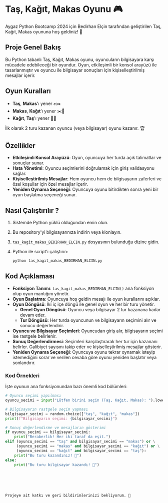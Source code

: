 # Taş, Kağıt, Makas Oyunu 🎮

Aygaz Python Bootcamp 2024 için Bedirhan Elçin tarafından geliştirilen Taş, Kağıt, Makas oyununa hoş geldiniz! 🤗

## Proje Genel Bakış

Bu Python tabanlı Taş, Kağıt, Makas oyunu, oyuncuların bilgisayara karşı mücadele edebileceği bir oyundur. Oyun, etkileşimli bir konsol arayüzü ile tasarlanmıştır ve oyuncu ile bilgisayar sonuçları için kişiselleştirilmiş mesajlar içerir.

## Oyun Kuralları

- **Taş**, **Makas**'ı yener ✊✂️
- **Makas**, **Kağıt**'ı yener ✂️📄
- **Kağıt**, **Taş**'ı yener 📄✊

İlk olarak 2 turu kazanan oyuncu (veya bilgisayar) oyunu kazanır. 🏆

## Özellikler

- **Etkileşimli Konsol Arayüzü**: Oyun, oyuncuya her turda açık talimatlar ve sonuçlar sunar.
- **Hata Yönetimi**: Oyuncu seçimlerini doğrulamak için giriş validasyonu sağlar.
- **Kişiselleştirilmiş Mesajlar**: Hem oyuncu hem de bilgisayarın zaferleri ve özel koşullar için özel mesajlar içerir.
- **Yeniden Oynama Seçeneği**: Oyuncuya oyunu bitirdikten sonra yeni bir oyun başlatma seçeneği sunar.

## Nasıl Çalıştırılır ?

1. Sistemde Python yüklü olduğundan emin olun.
2. Bu repository'yi bilgisayarınıza indirin veya klonlayın.
3. `tas_kagit_makas_BEDIRHAN_ELCIN.py` dosyasının bulunduğu dizine gidin.
4. Python ile script'i çalıştırın:

   ```bash
   python tas_kagit_makas_BEDIRHAN_ELCIN.py

## Kod Açıklaması

- **Fonksiyon Tanımı**: `tas_kagit_makas_BEDIRHAN_ELCIN()` ana fonksiyon olup oyun mantığını yönetir.
- **Oyun Başlatma**: Oyuncuya hoş geldin mesajı ile oyun kurallarını açıklar.
- **Oyun Döngüsü**: İki iç içe döngü ile genel oyun ve her bir turu yönetir.
  - **Genel Oyun Döngüsü**: Oyuncu veya bilgisayar 2 tur kazanana kadar devam eder.
  - **Tur Döngüsü**: Her turda oyuncunun ve bilgisayarın seçimini alır ve sonucu değerlendirir.
- **Oyuncu ve Bilgisayar Seçimleri**: Oyuncudan giriş alır, bilgisayarın seçimi ise rastgele belirlenir.
- **Sonuç Değerlendirmesi**: Seçimleri karşılaştırarak her tur için kazananı belirler. Galibiyet sayısını takip eder ve kişiselleştirilmiş mesajlar gösterir.
- **Yeniden Oynama Seçeneği**: Oyuncuya oyunu tekrar oynamak isteyip istemediğini sorar ve verilen cevaba göre oyunu yeniden başlatır veya sonlandırır.

### Kod Örnekleri

İşte oyunun ana fonksiyonundan bazı önemli kod bölümleri:

```python
# Oyuncu seçimi yapılması
oyuncu_secimi = input("Lütfen birini seçin (Taş, Kağıt, Makas): ").lower()

# Bilgisayarın rastgele seçim yapması
bilgisayar_secimi = random.choice(["taş", "kağıt", "makas"])
print(f"Bilgisayarın seçimi: {bilgisayar_secimi}")

# Sonuç değerlendirme ve mesajların gösterimi
if oyuncu_secimi == bilgisayar_secimi:
    print("Beraberlik! Her iki taraf da eşit.")
elif (oyuncu_secimi == "taş" and bilgisayar_secimi == "makas") or \
     (oyuncu_secimi == "makas" and bilgisayar_secimi == "kağıt") or \
     (oyuncu_secimi == "kağıt" and bilgisayar_secimi == "taş"):
    print("Bu turu kazandınız! 👏")
else:
    print("Bu turu bilgisayar kazandı! 🤖")






Projeye ait katkı ve geri bildirimlerinizi bekliyorum. 🤝








   

